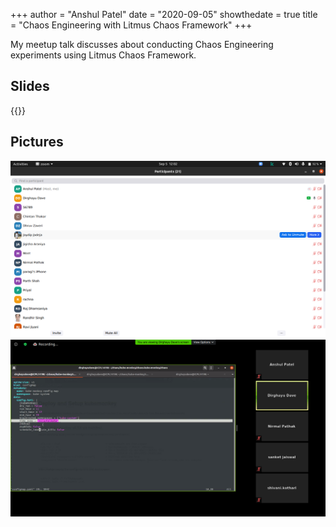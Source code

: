 +++
author = "Anshul Patel"
date = "2020-09-05"
showthedate = true
title = "Chaos Engineering with Litmus Chaos Framework"
+++


My meetup talk discusses about conducting Chaos Engineering experiments using Litmus Chaos Framework.

<!--more-->

## Slides

{{<slideshare GmTWfgzfBOQqlF>}}

## Pictures

![chaos_meetup_1](/meetup_pics/chaos_meetup_3_1.png)
![chaos_meetup_2](/meetup_pics/chaos_meetup_3_2.png)
